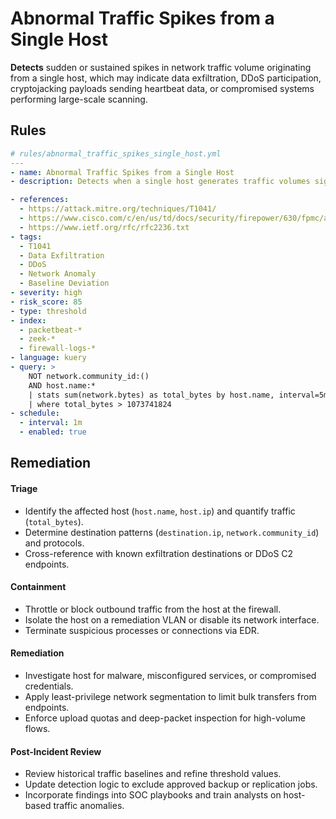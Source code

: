 # Abnormal Traffic Spikes from a Single Host

**Detects** sudden or sustained spikes in network traffic volume originating from a single host, which may indicate data exfiltration, DDoS participation, cryptojacking payloads sending heartbeat data, or compromised systems performing large-scale scanning.



## Rules

```yaml
# rules/abnormal_traffic_spikes_single_host.yml
---
- name: Abnormal Traffic Spikes from a Single Host
- description: Detects when a single host generates traffic volumes significantly above its baseline (e.g., >1 GB in 5 minutes), signaling possible exfiltration, DDoS amplification, or unauthorized mass-scanning.

- references:
  - https://attack.mitre.org/techniques/T1041/
  - https://www.cisco.com/c/en/us/td/docs/security/firepower/630/fpmc/administration/guide/fpmc-admin-guide.pdf
  - https://www.ietf.org/rfc/rfc2236.txt
- tags:
  - T1041
  - Data Exfiltration
  - DDoS
  - Network Anomaly
  - Baseline Deviation
- severity: high
- risk_score: 85
- type: threshold
- index:
  - packetbeat-*
  - zeek-*
  - firewall-logs-*
- language: kuery
- query: >
    NOT network.community_id:()
    AND host.name:*
    | stats sum(network.bytes) as total_bytes by host.name, interval=5m
    | where total_bytes > 1073741824
- schedule:
  - interval: 1m
  - enabled: true
```

## Remediation
#### Triage

- Identify the affected host (`host.name`, `host.ip`) and quantify traffic (`total_bytes`).
- Determine destination patterns (`destination.ip`, `network.community_id`) and protocols.
- Cross-reference with known exfiltration destinations or DDoS C2 endpoints.

#### Containment

- Throttle or block outbound traffic from the host at the firewall.
- Isolate the host on a remediation VLAN or disable its network interface.
- Terminate suspicious processes or connections via EDR.

#### Remediation

- Investigate host for malware, misconfigured services, or compromised credentials.
- Apply least-privilege network segmentation to limit bulk transfers from endpoints.
- Enforce upload quotas and deep-packet inspection for high-volume flows.

#### Post-Incident Review

- Review historical traffic baselines and refine threshold values.
- Update detection logic to exclude approved backup or replication jobs.
- Incorporate findings into SOC playbooks and train analysts on host-based traffic anomalies.
